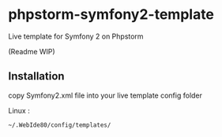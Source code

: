 # phpstorm-symfony2-template
Live template for Symfony 2 on Phpstorm

(Readme WIP)

## Installation ##

copy Symfony2.xml file into your live template config folder

Linux :

```
~/.WebIde80/config/templates/
```
